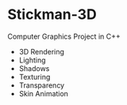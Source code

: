 # Stickman-3D

Computer Graphics Project in C++

- 3D Rendering
- Lighting
- Shadows
- Texturing
- Transparency
- Skin Animation
